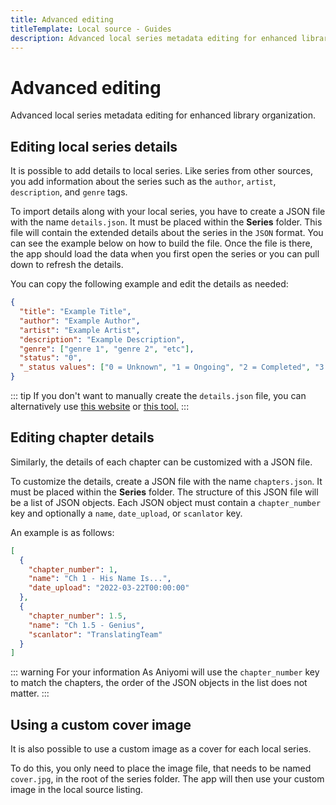 ```yaml
---
title: Advanced editing
titleTemplate: Local source - Guides
description: Advanced local series metadata editing for enhanced library organization.
---
```


# Advanced editing
Advanced local series metadata editing for enhanced library organization.

## Editing local series details

It is possible to add details to local series.
Like series from other sources, you add information about the series such as the `author`, `artist`, `description`, and `genre` tags.

To import details along with your local series, you have to create a JSON file with the name `details.json`.
It must be placed within the **Series** folder.
This file will contain the extended details about the series in the `JSON` format.
You can see the example below on how to build the file.
Once the file is there, the app should load the data when you first open the series or you can pull down to refresh the details.

You can copy the following example and edit the details as needed:

```json
{
  "title": "Example Title",
  "author": "Example Author",
  "artist": "Example Artist",
  "description": "Example Description",
  "genre": ["genre 1", "genre 2", "etc"],
  "status": "0",
  "_status values": ["0 = Unknown", "1 = Ongoing", "2 = Completed", "3 = Licensed", "4 = Publishing finished", "5 = Cancelled", "6 = On hiatus"]
}
```
::: tip
If you don't want to manually create the `details.json` file, you can alternatively use [this website](https://aniyomi-local.netlify.app/manga) or [this tool.](https://github.com/ghostbear/koguma/releases/latest)
:::

## Editing chapter details

Similarly, the details of each chapter can be customized with a JSON file.

To customize the details, create a JSON file with the name `chapters.json`.
It must be placed within the **Series** folder.
The structure of this JSON file will be a list of JSON objects.
Each JSON object must contain a `chapter_number` key and optionally a `name`, `date_upload`, or `scanlator` key.

An example is as follows:

```json
[
  {
    "chapter_number": 1,
    "name": "Ch 1 - His Name Is...",
    "date_upload": "2022-03-22T00:00:00"
  },
  {
    "chapter_number": 1.5,
    "name": "Ch 1.5 - Genius",
    "scanlator": "TranslatingTeam"
  }
]
```
::: warning For your information
As Aniyomi will use the `chapter_number` key to match the chapters, the order of the JSON objects in the list does not matter.
:::

## Using a custom cover image

It is also possible to use a custom image as a cover for each local series.

To do this, you only need to place the image file, that needs to be named `cover.jpg`, in the root of the series folder.
The app will then use your custom image in the local source listing.

<style scoped>
  @import "../../../.vitepress/theme/styles/tree.styl"
</style>
